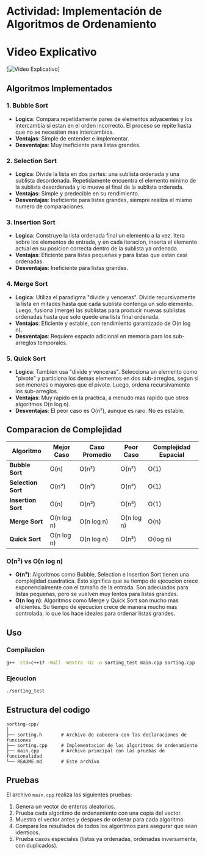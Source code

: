 # Actividad: Implementación de Algoritmos de Ordenamiento

# Video Explicativo
[![Video Explicativo](https://img.youtube.com/vi/)]

## Algoritmos Implementados

### 1. Bubble Sort
- **Logica**: Compara repetidamente pares de elementos adyacentes y los intercambia si estan en el orden incorrecto. El proceso se repite hasta que no se necesiten mas intercambios.
- **Ventajas**: Simple de entender e implementar.
- **Desventajas**: Muy ineficiente para listas grandes.

### 2. Selection Sort
- **Logica**: Divide la lista en dos partes: una sublista ordenada y una sublista desordenada. Repetidamente encuentra el elemento minimo de la sublista desordenada y lo mueve al final de la sublista ordenada.
- **Ventajas**: Simple y predecible en su rendimiento.
- **Desventajas**: Ineficiente para listas grandes, siempre realiza el mismo numero de comparaciones.

### 3. Insertion Sort
- **Logica**: Construye la lista ordenada final un elemento a la vez. Itera sobre los elementos de entrada, y en cada iteracion, inserta el elemento actual en su posicion correcta dentro de la sublista ya ordenada.
- **Ventajas**: Eficiente para listas pequeñas y para listas que estan casi ordenadas.
- **Desventajas**: Ineficiente para listas grandes.

### 4. Merge Sort
- **Logica**: Utiliza el paradigma "divide y venceras". Divide recursivamente la lista en mitades hasta que cada sublista contenga un solo elemento. Luego, fusiona (merge) las sublistas para producir nuevas sublistas ordenadas hasta que solo quede una lista final ordenada.
- **Ventajas**: Eficiente y estable, con rendimiento garantizado de O(n log n).
- **Desventajas**: Requiere espacio adicional en memoria para los sub-arreglos temporales.

### 5. Quick Sort
- **Logica**: Tambien usa "divide y venceras". Selecciona un elemento como "pivote" y particiona los demas elementos en dos sub-arreglos, segun si son menores o mayores que el pivote. Luego, ordena recursivamente los sub-arreglos.
- **Ventajas**: Muy rapido en la practica, a menudo mas rapido que otros algoritmos O(n log n).
- **Desventajas**: El peor caso es O(n²), aunque es raro. No es estable.

## Comparacion de Complejidad

| Algoritmo | Mejor Caso | Caso Promedio | Peor Caso | Complejidad Espacial |
|----------------|------------|---------------|-----------|----------------------|
| **Bubble Sort** | O(n) | O(n²) | O(n²) | O(1) |
| **Selection Sort**| O(n²) | O(n²) | O(n²) | O(1) |
| **Insertion Sort**| O(n) | O(n²) | O(n²) | O(1) |
| **Merge Sort** | O(n log n) | O(n log n) | O(n log n) | O(n) |
| **Quick Sort** | O(n log n) | O(n log n) | O(n²) | O(log n) |

### O(n²) vs O(n log n)

- **O(n²)**: Algoritmos como Bubble, Selection e Insertion Sort tienen una complejidad cuadratica. Esto significa que su tiempo de ejecucion crece exponencialmente con el tamaño de la entrada. Son adecuados para listas pequeñas, pero se vuelven muy lentos para listas grandes.
- **O(n log n)**: Algoritmos como Merge y Quick Sort son mucho mas eficientes. Su tiempo de ejecucion crece de manera mucho mas controlada, lo que los hace ideales para ordenar listas grandes.

## Uso

### Compilacion
```bash
g++ -std=c++17 -Wall -Wextra -O2 -o sorting_test main.cpp sorting.cpp
```

### Ejecucion
```bash
./sorting_test
```

## Estructura del codigo

```
sorting-cpp/
│
├── sorting.h       # Archivo de cabecera con las declaraciones de funciones
├── sorting.cpp     # Implementacion de los algoritmos de ordenamiento
├── main.cpp        # Archivo principal con las pruebas de funcionalidad
└── README.md       # Este archivo
```

## Pruebas

El archivo `main.cpp` realiza las siguientes pruebas:

1. Genera un vector de enteros aleatorios.
2. Prueba cada algoritmo de ordenamiento con una copia del vector.
3. Muestra el vector antes y despues de ordenar para cada algoritmo.
4. Compara los resultados de todos los algoritmos para asegurar que sean identicos.
5. Prueba casos especiales (listas ya ordenadas, ordenadas inversamente, con duplicados).
